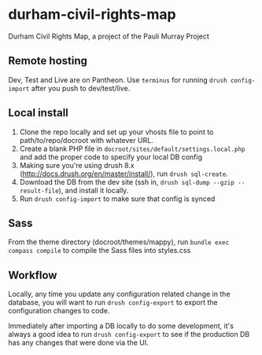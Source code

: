 # durham-civil-rights-map

Durham Civil Rights Map, a project of the Pauli Murray Project

## Remote hosting

Dev, Test and Live are on Pantheon. Use `terminus` for running `drush config-import` after you push to dev/test/live.

## Local install

1. Clone the repo locally and set up your vhosts file to point to path/to/repo/docroot with whatever URL.
2. Create a blank PHP file in `docroot/sites/default/settings.local.php` and add the proper code to specify your local DB config
3. Making sure you're using drush 8.x (http://docs.drush.org/en/master/install/), run `drush sql-create`.
4. Download the DB from the dev site (ssh in, `drush sql-dump --gzip --result-file`), and install it locally.
5. Run `drush config-import` to make sure that config is synced

## Sass

From the theme directory (docroot/themes/mappy), run `bundle exec compass compile` to compile the Sass files into styles.css

## Workflow

Locally, any time you update any configuration related change in the database, you will want to run `drush config-export` to export the configuration changes to code.

Immediately after importing a DB locally to do some development, it's always a good idea to run `drush config-export` to see if the production DB has any changes that were done via the UI.

